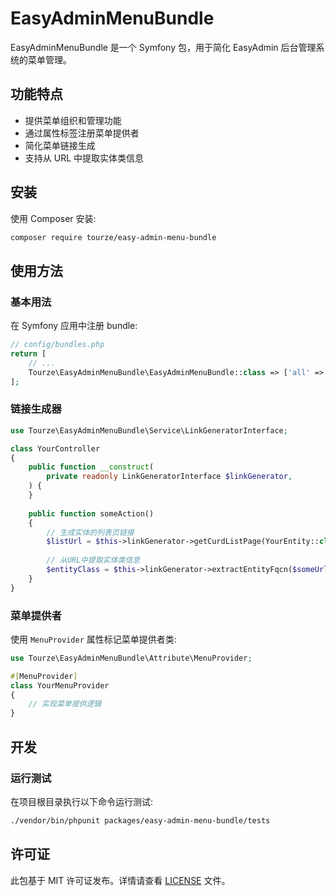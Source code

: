 # EasyAdminMenuBundle

EasyAdminMenuBundle 是一个 Symfony 包，用于简化 EasyAdmin 后台管理系统的菜单管理。

## 功能特点

- 提供菜单组织和管理功能
- 通过属性标签注册菜单提供者
- 简化菜单链接生成
- 支持从 URL 中提取实体类信息

## 安装

使用 Composer 安装:

```bash
composer require tourze/easy-admin-menu-bundle
```

## 使用方法

### 基本用法

在 Symfony 应用中注册 bundle:

```php
// config/bundles.php
return [
    // ...
    Tourze\EasyAdminMenuBundle\EasyAdminMenuBundle::class => ['all' => true],
];
```

### 链接生成器

```php
use Tourze\EasyAdminMenuBundle\Service\LinkGeneratorInterface;

class YourController
{
    public function __construct(
        private readonly LinkGeneratorInterface $linkGenerator,
    ) {
    }
    
    public function someAction()
    {
        // 生成实体的列表页链接
        $listUrl = $this->linkGenerator->getCurdListPage(YourEntity::class);
        
        // 从URL中提取实体类信息
        $entityClass = $this->linkGenerator->extractEntityFqcn($someUrl);
    }
}
```

### 菜单提供者

使用 `MenuProvider` 属性标记菜单提供者类:

```php
use Tourze\EasyAdminMenuBundle\Attribute\MenuProvider;

#[MenuProvider]
class YourMenuProvider
{
    // 实现菜单提供逻辑
}
```

## 开发

### 运行测试

在项目根目录执行以下命令运行测试:

```bash
./vendor/bin/phpunit packages/easy-admin-menu-bundle/tests
```

## 许可证

此包基于 MIT 许可证发布。详情请查看 [LICENSE](LICENSE) 文件。
